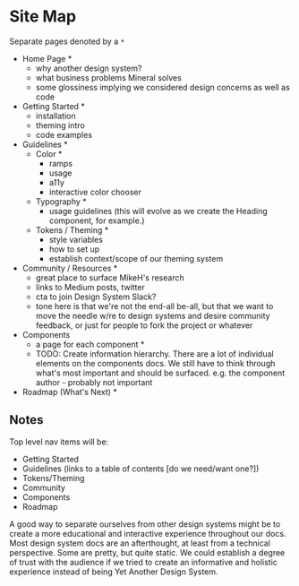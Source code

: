# Site Map

Separate pages denoted by a `*`

- Home Page *
  - why another design system?
  - what business problems Mineral solves
  - some glossiness implying we considered design concerns as well as code
- Getting Started *
  - installation
  - theming intro
  - code examples
- Guidelines *
  - Color *
    - ramps
    - usage
    - a11y
    - interactive color chooser
  - Typography *
    - usage guidelines (this will evolve as we create the Heading component, for example.)
  - Tokens / Theming *
    - style variables
    - how to set up <ThemeProvider>
    - establish context/scope of our theming system
- Community / Resources *
  - great place to surface MikeH's research
  - links to Medium posts, twitter
  - cta to join Design System Slack?
  - tone here is that we're not the end-all be-all, but that we want to move the needle w/re to design systems and desire community feedback, or just for people to fork the project or whatever
- Components
  - a page for each component *
  - TODO: Create information hierarchy. There are a lot of individual elements on the components docs. We still have to think through what's most important and should be surfaced. e.g. the component author - probably not important
- Roadmap (What's Next) *

## Notes

Top level nav items will be:
- Getting Started
- Guidelines (links to a table of contents [do we need/want one?])
- Tokens/Theming
- Community
- Components
- Roadmap

A good way to separate ourselves from other design systems might be to create a more educational and interactive experience throughout our docs. Most design system docs are an afterthought, at least from a technical perspective. Some are pretty, but quite static. We could establish a degree of trust with the audience if we tried to create an informative and holistic experience instead of being Yet Another Design System.
